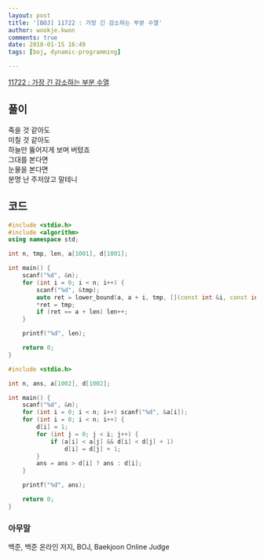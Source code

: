```yaml
---
layout: post
title: '[BOJ] 11722 : 가장 긴 감소하는 부분 수열'
author: wookje.kwon
comments: true
date: 2018-01-15 16:49
tags: [boj, dynamic-programming]

---
```


[11722 : 가장 긴 감소하는 부분 수열](https://www.acmicpc.net/problem/11722)

## 풀이

죽을 것 같아도  
미칠 것 같아도  
하늘만 뚫어지게 보며 버텼죠  
그대를 본다면  
눈물을 본다면  
분명 난 주저앉고 말테니  

## 코드

```cpp
#include <stdio.h>
#include <algorithm>
using namespace std;

int n, tmp, len, a[1001], d[1001];

int main() {
	scanf("%d", &n);
	for (int i = 0; i < n; i++) {
		scanf("%d", &tmp);
		auto ret = lower_bound(a, a + i, tmp, [](const int &i, const int &j) { return i > j; });
		*ret = tmp;
		if (ret == a + len) len++;
	}

	printf("%d", len);

	return 0;
}
```

```cpp
#include <stdio.h>

int n, ans, a[1002], d[1002];

int main() {
	scanf("%d", &n);
	for (int i = 0; i < n; i++) scanf("%d", &a[i]);
	for (int i = 0; i < n; i++) {
		d[i] = 1;
		for (int j = 0; j < i; j++) {
			if (a[i] < a[j] && d[i] < d[j] + 1)
				d[i] = d[j] + 1;
		}
		ans = ans > d[i] ? ans : d[i];
	}

	printf("%d", ans);

	return 0;
}
```

### 아무말  
백준, 백준 온라인 저지, BOJ, Baekjoon Online Judge

